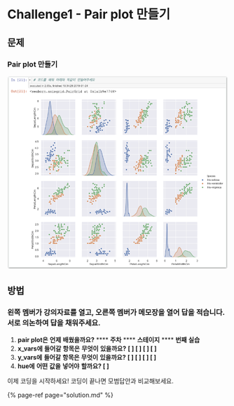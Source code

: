 # Challenge1 - Pair plot 만들기

## 문제

### Pair plot 만들기

![](../.gitbook/assets/image%20%2819%29.png)

## 방법

### 왼쪽 멤버가 강의자료를 열고, 오른쪽 멤버가 메모장을 열어 답을 적습니다. 서로 의논하여 답을 채워주세요.

1. **pair plot은** **언제** **배웠을까요?**          **** **주차**         **** **스테이지**         **** **번째** **실습**
2. **x\_vars에** **들어갈** **항목은** **무엇이** **있을까요?**  **\[                  \] \[                  \] \[                  \] \[                  \]**
3. **y\_vars에** **들어갈** **항목은** **무엇이** **있을까요?**  **\[                  \] \[                  \] \[                  \] \[                  \]**
4. **hue에** **어떤** **값을** **넣어야** **할까요?  \[                  \]**

이제 코딩을 시작하세요! 코딩이 끝나면 모범답안과 비교해보세요.

{% page-ref page="solution.md" %}

